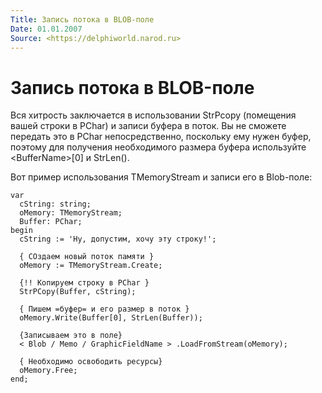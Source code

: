```yaml
---
Title: Запись потока в BLOB-поле
Date: 01.01.2007
Source: <https://delphiworld.narod.ru>
---
```



Запись потока в BLOB-поле
=========================

Вся хитрость заключается в использовании StrPcopy (помещения вашей
строки в PChar) и записи буфера в поток. Вы не сможете передать это в
PChar непосредственно, поскольку ему нужен буфер, поэтому для получения
необходимого размера буфера используйте \<BufferName\>[0] и StrLen().

Вот пример использования TMemoryStream и записи его в Blob-поле:

    var
      cString: string;
      oMemory: TMemoryStream;
      Buffer: PChar;
    begin
      cString := 'Ну, допустим, хочу эту строку!';
     
      { СОздаем новый поток памяти }
      oMemory := TMemoryStream.Create;
     
      {!! Копируем строку в PChar }
      StrPCopy(Buffer, cString);
     
      { Пишем =буфер= и его размер в поток }
      oMemory.Write(Buffer[0], StrLen(Buffer));
     
      {Записываем это в поле}
      < Blob / Memo / GraphicFieldName > .LoadFromStream(oMemory);
     
      { Необходимо освободить ресурсы}
      oMemory.Free;
    end;

